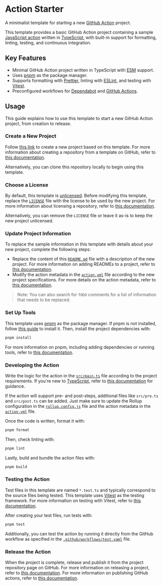 <!-- TODO: Replace the content of this file with the new project description. -->

# Action Starter

A minimalist template for starting a new [GitHub Action](https://github.com/features/actions) project.

This template provides a basic GitHub Action project containing a sample [JavaScript action](https://docs.github.com/en/actions/sharing-automations/creating-actions/creating-a-javascript-action) written in [TypeScript](https://www.typescriptlang.org/), with built-in support for formatting, linting, testing, and continuous integration.

## Key Features

- Minimal GitHub Action project written in TypeScript with [ESM](https://nodejs.org/api/esm.html) support.
- Uses [pnpm](https://pnpm.io//) as the package manager.
- Supports formatting with [Prettier](https://prettier.io/), linting with [ESLint](https://eslint.org/), and testing with [Vitest](https://vitest.dev/).
- Preconfigured workflows for [Dependabot](https://docs.github.com/en/code-security/dependabot) and [GitHub Actions](https://github.com/features/actions).

## Usage

This guide explains how to use this template to start a new GitHub Action project, from creation to release.

### Create a New Project

Follow [this link](https://github.com/new?template_name=action-starter&template_owner=threeal) to create a new project based on this template. For more information about creating a repository from a template on GitHub, refer to [this documentation](https://docs.github.com/en/repositories/creating-and-managing-repositories/creating-a-repository-from-a-template).

Alternatively, you can clone this repository locally to begin using this template.

### Choose a License

By default, this template is [unlicensed](https://unlicense.org/). Before modifying this template, replace the [`LICENSE`](./LICENSE) file with the license to be used by the new project. For more information about licensing a repository, refer to [this documentation](https://docs.github.com/en/repositories/managing-your-repositorys-settings-and-features/customizing-your-repository/licensing-a-repository).

Alternatively, you can remove the `LICENSE` file or leave it as-is to keep the new project unlicensed.

### Update Project Information

To replace the sample information in this template with details about your new project, complete the following steps:

- Replace the content of this [`README.md`](./README.md) file with a description of the new project. For more information on adding READMEs to a project, refer to [this documentation](https://docs.github.com/en/repositories/managing-your-repositorys-settings-and-features/customizing-your-repository/about-readmes).
- Modify the action metadata in the [`action.yml`](./action.yml) file according to the new project specifications. For more details on the action metadata, refer to [this documentation](https://docs.github.com/en/actions/sharing-automations/creating-actions/metadata-syntax-for-github-actions).

> Note: You can also search for `TODO` comments for a list of information that needs to be replaced.

### Set Up Tools

This template uses [pnpm](https://pnpm.io/) as the package manager. If pnpm is not installed, follow [this guide](https://pnpm.io/installation) to install it. Then, install the project dependencies with:

```sh
pnpm install
```

For more information on pnpm, including adding dependencies or running tools, refer to [this documentation](https://pnpm.io/pnpm-cli).

### Developing the Action

Write the logic for the action in the [`src/main.ts`](./src/main.ts) file according to the project requirements. If you're new to [TypeScript](https://www.typescriptlang.org/), refer to [this documentation](https://www.typescriptlang.org/docs/) for guidance.

If the action will support pre- and post-steps, additional files like `src/pre.ts` and `src/post.ts` can be added. Just make sure to update the Rollup configuration in the [`rollup.config.js`](./rollup.config.js) file and the action metadata in the [`action.yml`](./action.yml) file.

Once the code is written, format it with:

```sh
pnpm format
```

Then, check linting with:

```sh
pnpm lint
```

Lastly, build and bundle the action files with:

```sh
pnpm build
```

### Testing the Action

Test files in this template are named `*.test.ts` and typically correspond to the source files being tested. This template uses [Vitest](https://vitest.dev/) as the testing framework. For more information on testing with Vitest, refer to [this documentation](https://vitest.dev/guide/).

After creating your test files, run tests with:

```sh
pnpm test
```

Additionally, you can test the action by running it directly from the GitHub workflow as specified in the [`.github/workflows/test.yaml`](./.github/workflows/test.yaml) file.

### Release the Action

When the project is complete, release and publish it from the project repository page on GitHub. For more information on releasing a project, refer to [this documentation](https://docs.github.com/en/repositories/releasing-projects-on-github/about-releases). For more information on publishing GitHub actions, refer to [this documentation](https://docs.github.com/en/actions/sharing-automations/creating-actions/publishing-actions-in-github-marketplace).
